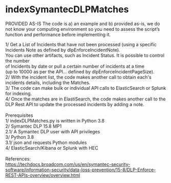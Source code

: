 # indexSymantecDLPMatches

PROVIDED AS-IS
The code is a) an example and b) provided as-is, we do not know your computing environment so you need to assess the script’s <br /> 
function and performance before implementing it. <br />


1/ Get a List of Incidents that have not been processed (using a specific Incidents Note as defined by dlpEnforceIncidentNote). <br />
You can use other artifacts, such as Incident Status. It is possible to control the number <br />
of Incidents by date or pull a certain number of incidents at a time <br />
(up to 10000 as per the API... defined by dlpEnforceIncidentPageSize). <br />
2/ With the incident list, the code makes another call to obtain each's incidents details, including the Matches. <br />
3/ The code can make bulk or individual API calls to ElasticSearch or Splunk for indexing. <br />
4/ Once the matches are in ElastiSearch, the code makes another call to the DLP Rest API to update the processed incidents by adding a note. <br />
<br />
Prerequisites <br />
1/ indexDLPMatches.py is written in Python 3.8 <br />
2/ Symantec DLP 15.8 MP1 <br />
    2.1/ A Symantec DLP user with API privileges <br />
3/ Python 3.8 <br />
    3.1/ json and requests Python modules <br />
4/ ElasticSearch/Kibana or Splunk with HEC <br />
<br />
References: <br />
https://techdocs.broadcom.com/us/en/symantec-security-software/information-security/data-loss-prevention/15-8/DLP-Enforce-REST-APIs-overview/overview.html  <br />
